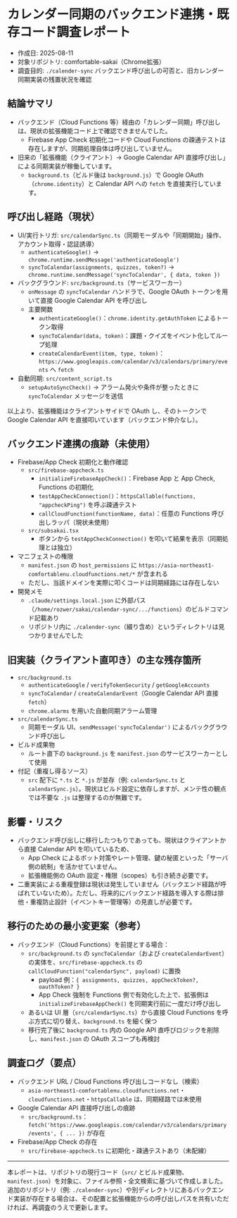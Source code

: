 # カレンダー同期のバックエンド連携・既存コード調査レポート

- 作成日: 2025-08-11
- 対象リポジトリ: comfortable-sakai（Chrome拡張）
- 調査目的: `./calender-sync` バックエンド呼び出しの可否と、旧カレンダー同期実装の残置状況を確認

## 結論サマリ
- バックエンド（Cloud Functions 等）経由の「カレンダー同期」呼び出しは、現状の拡張機能コード上で確認できませんでした。
  - Firebase App Check 初期化コードや Cloud Functions の疎通テストは存在しますが、同期処理自体は呼び出していません。
- 旧来の「拡張機能（クライアント）→ Google Calendar API 直接呼び出し」による同期実装が稼働しています。
  - `background.ts`（ビルド後は `background.js`）で Google OAuth（`chrome.identity`）と Calendar API への `fetch` を直接実行しています。

## 呼び出し経路（現状）
- UI/実行トリガ: `src/calendarSync.ts`（同期モーダルや「同期開始」操作、アカウント取得・認証誘導）
  - `authenticateGoogle()` → `chrome.runtime.sendMessage('authenticateGoogle')`
  - `syncToCalendar(assignments, quizzes, token?)` → `chrome.runtime.sendMessage('syncToCalendar', { data, token })`
- バックグラウンド: `src/background.ts`（サービスワーカー）
  - `onMessage` の `syncToCalendar` ハンドラで、Google OAuth トークンを用いて直接 Google Calendar API を呼び出し
  - 主要関数
    - `authenticateGoogle()`：`chrome.identity.getAuthToken` によるトークン取得
    - `syncToCalendar(data, token)`：課題・クイズをイベント化してループ処理
    - `createCalendarEvent(item, type, token)`：`https://www.googleapis.com/calendar/v3/calendars/primary/events` へ `fetch`
- 自動同期: `src/content_script.ts`
  - `setupAutoSyncCheck()` → アラーム発火や条件が整ったときに `syncToCalendar` メッセージを送信

以上より、拡張機能はクライアントサイドで OAuth し、そのトークンで Google Calendar API を直接叩いています（バックエンド仲介なし）。

## バックエンド連携の痕跡（未使用）
- Firebase/App Check 初期化と動作確認
  - `src/firebase-appcheck.ts`
    - `initializeFirebaseAppCheck()`：Firebase App と App Check, Functions の初期化
    - `testAppCheckConnection()`：`httpsCallable(functions, "appcheckPing")` を呼ぶ疎通テスト
    - `callCloudFunction(functionName, data)`：任意の Functions 呼び出しラッパ（現状未使用）
  - `src/subsakai.tsx`
    - ボタンから `testAppCheckConnection()` を叩いて結果を表示（同期処理とは独立）
- マニフェストの権限
  - `manifest.json` の `host_permissions` に `https://asia-northeast1-comfortablenu.cloudfunctions.net/*` が含まれる
  - ただし、当該ドメインを実際に叩くコードは同期経路には存在しない
- 開発メモ
  - `.claude/settings.local.json` に外部パス（`/home/rozwer/sakai/calendar-sync/.../functions`）のビルドコマンド記載あり
  - リポジトリ内に `./calender-sync`（綴り含め）というディレクトリは見つかりませんでした

## 旧実装（クライアント直叩き）の主な残存箇所
- `src/background.ts`
  - `authenticateGoogle` / `verifyTokenSecurity` / `getGoogleAccounts`
  - `syncToCalendar` / `createCalendarEvent`（Google Calendar API 直接 `fetch`）
  - `chrome.alarms` を用いた自動同期アラーム管理
- `src/calendarSync.ts`
  - 同期モーダル UI、`sendMessage('syncToCalendar')` によるバックグラウンド呼び出し
- ビルド成果物
  - ルート直下の `background.js` を `manifest.json` のサービスワーカーとして使用
- 付記（重複し得るソース）
  - `src` 配下に `*.ts` と `*.js` が並存（例: `calendarSync.ts` と `calendarSync.js`）。現状はビルド設定に依存しますが、メンテ性の観点では不要な `.js` は整理するのが無難です。

## 影響・リスク
- バックエンド呼び出しに移行したつもりであっても、現状はクライアントから直接 Calendar API を叩いているため、
  - App Check によるボット対策やレート管理、鍵の秘匿といった「サーバ側の統制」を活かせていません。
  - 拡張機能側の OAuth 設定・権限（scopes）も引き続き必要です。
- 二重実装による重複登録は現状は発生していません（バックエンド経路が呼ばれていないため）。ただし、将来的にバックエンド経路を導入する際は排他・重複防止設計（イベントキー管理等）の見直しが必要です。

## 移行のための最小変更案（参考）
- バックエンド（Cloud Functions）を前提とする場合：
  - `src/background.ts` の `syncToCalendar`（および `createCalendarEvent`）の実体を、`src/firebase-appcheck.ts` の `callCloudFunction("calendarSync", payload)` に置換
    - payload 例：`{ assignments, quizzes, appCheckToken?, oauthToken? }`
    - App Check 強制を Functions 側で有効化した上で、拡張側は `initializeFirebaseAppCheck()` を同期実行前に一度だけ呼び出し
  - あるいは UI 層（`src/calendarSync.ts`）から直接 Cloud Functions を呼ぶ方式に切り替え、`background.ts` を細く保つ
  - 移行完了後に `background.ts` 内の Google API 直呼びロジックを削除し、`manifest.json` の OAuth スコープも再検討

## 調査ログ（要点）
- バックエンド URL / Cloud Functions 呼び出しコードなし（検索）
  - `asia-northeast1-comfortablenu.cloudfunctions.net`・`cloudfunctions.net`・`httpsCallable` は、同期経路では未使用
- Google Calendar API 直接呼び出しの痕跡
  - `src/background.ts`：`fetch('https://www.googleapis.com/calendar/v3/calendars/primary/events', { ... })` が存在
- Firebase/App Check の存在
  - `src/firebase-appcheck.ts` に初期化・疎通テストあり（未配線）

---
本レポートは、リポジトリの現行コード（`src/` とビルド成果物、`manifest.json`）を対象に、ファイル参照・全文検索に基づいて作成しました。追加のリポジトリ（例: `./calender-sync`）や別ディレクトリにあるバックエンド実装が存在する場合は、その配置と拡張機能からの呼び出しパスを共有いただければ、再調査のうえで更新します。
